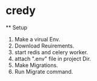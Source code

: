 # credy

** Setup

1. Make a virual Env.
2. Download Reuirements.
3. start redis and celery worker.
4. attach ".env" file in project Dir.
5. Make Migrations.
6. Run Migrate command.

